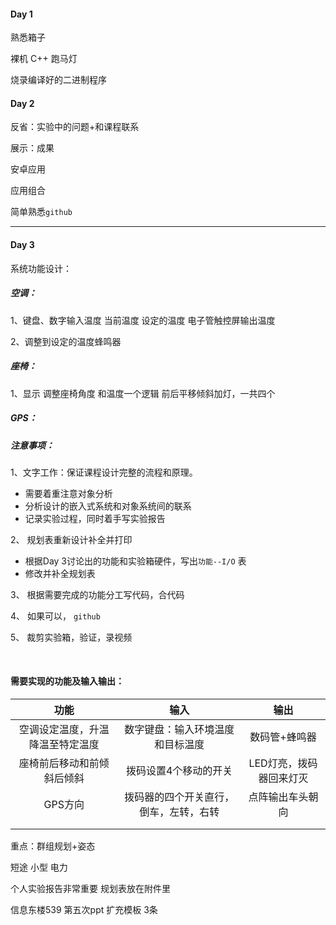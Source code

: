 #### Day 1

熟悉箱子

裸机 C++ 跑马灯

烧录编译好的二进制程序

#### Day 2

反省：实验中的问题+和课程联系

展示：成果

安卓应用

应用组合

简单熟悉`github`

--------------------------------

#### Day 3

系统功能设计：

##### 空调：

1、键盘、数字输入温度          当前温度 设定的温度             电子管触控屏输出温度

2、调整到设定的温度蜂鸣器

#####  座椅：

1、显示     调整座椅角度 和温度一个逻辑       前后平移倾斜加灯，一共四个

##### GPS：







##### 注意事项：

1、文字工作：保证课程设计完整的流程和原理。

- 需要着重注意对象分析
- 分析设计的嵌入式系统和对象系统间的联系
- 记录实验过程，同时着手写实验报告

2、 规划表重新设计补全并打印

- 根据Day 3讨论出的功能和实验箱硬件，写出`功能--I/O` 表
- 修改并补全规划表

3、 根据需要完成的功能分工写代码，合代码

4、 如果可以， `github` 

5、 裁剪实验箱，验证，录视频

​	

#### 需要实现的功能及输入输出：

|               功能               |                  输入                  |          输出           |
| :------------------------------: | :------------------------------------: | :---------------------: |
| 空调设定温度，升温降温至特定温度 |    数字键盘：输入环境温度和目标温度    |      数码管+蜂鸣器      |
|    座椅前后移动和前倾斜后倾斜    |         拨码设置4个移动的开关          | LED灯亮，拨码器回来灯灭 |
|             GPS方向              | 拨码器的四个开关直行，倒车，左转，右转 |    点阵输出车头朝向     |
|                                  |                                        |                         |
|                                  |                                        |                         |

重点：群组规划+姿态

短途 小型 电力













个人实验报告非常重要  规划表放在附件里

信息东楼539               第五次ppt 扩充模板  3条